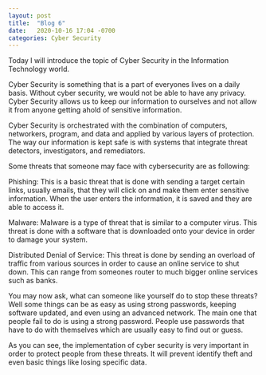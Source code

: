```yaml
---
layout: post
title:  "Blog 6"
date:   2020-10-16 17:04 -0700
categories: Cyber Security
---
```


Today I will introduce the topic of Cyber Security in the Information Technology world.

Cyber Security is something that is a part of everyones lives on a daily basis. Without cyber security, we would not be able to have any privacy. Cyber Security allows us to keep our information to ourselves and not allow it from anyone getting ahold of sensitive information.

Cyber Security is orchestrated with the combination of computers, networkers, program, and data and applied by various layers of protection. The way our information is kept safe is with systems that integrate threat detectors, investigators, and remediators.

Some threats that someone may face with cybersecurity are as following:

Phishing: This is a basic threat that is done with sending a target certain links, usually emails, that they will click on and make them enter sensitive information. When the user enters the information, it is saved and they are able to access it.

Malware: Malware is a type of threat that is similar to a computer virus. This threat is done with a software that is downloaded onto your device in order to damage your system.

Distributed Denial of Service: This threat is done by sending an overload of traffic from various sources in order to cause an online service to shut down. This can range from someones router to much bigger online services such as banks.

You may now ask, what can someone like yourself do to stop these threats? Well some things can be as easy as using strong passwords, keeping software updated, and even using an advanced network. The main one that people fail to do is using a strong password. People use passwords that have to do with themselves which are usually easy to find out or guess.

As you can see, the implementation of cyber security is very important in order to protect people from these threats. It will prevent identify theft and even basic things like losing specific data.